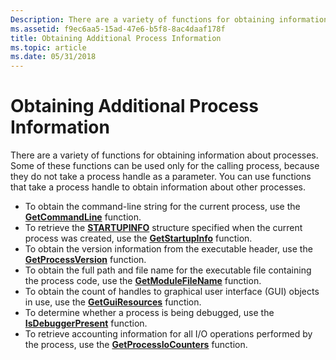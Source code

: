 ```yaml
---
Description: There are a variety of functions for obtaining information about processes.
ms.assetid: f9ec6aa5-15ad-47e6-b5f8-8ac4daaf178f
title: Obtaining Additional Process Information
ms.topic: article
ms.date: 05/31/2018
---
```


# Obtaining Additional Process Information

There are a variety of functions for obtaining information about processes. Some of these functions can be used only for the calling process, because they do not take a process handle as a parameter. You can use functions that take a process handle to obtain information about other processes.

-   To obtain the command-line string for the current process, use the [**GetCommandLine**](https://msdn.microsoft.com/library/ms683156(v=VS.85).aspx) function.
-   To retrieve the [**STARTUPINFO**](https://msdn.microsoft.com/library/ms686331(v=VS.85).aspx) structure specified when the current process was created, use the [**GetStartupInfo**](/windows/desktop/api/WinBase/nf-winbase-getstartupinfoa) function.
-   To obtain the version information from the executable header, use the [**GetProcessVersion**](https://msdn.microsoft.com/library/ms683224(v=VS.85).aspx) function.
-   To obtain the full path and file name for the executable file containing the process code, use the [**GetModuleFileName**](https://msdn.microsoft.com/library/ms683197(v=VS.85).aspx) function.
-   To obtain the count of handles to graphical user interface (GUI) objects in use, use the [**GetGuiResources**](/windows/desktop/api/Winuser/nf-winuser-getguiresources) function.
-   To determine whether a process is being debugged, use the [**IsDebuggerPresent**](https://msdn.microsoft.com/library/ms680345(v=VS.85).aspx) function.
-   To retrieve accounting information for all I/O operations performed by the process, use the [**GetProcessIoCounters**](/windows/desktop/api/WinBase/nf-winbase-getprocessiocounters) function.

 

 



